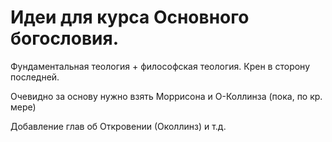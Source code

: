 # Идеи для курса Основного богословия.

Фундаментальная теология + философская теология.
Крен в сторону последней.

Очевидно за основу нужно взять Моррисона и О-Коллинза (пока, по кр. мере)

Добавление глав об Откровении (Околлинз) и т.д.

